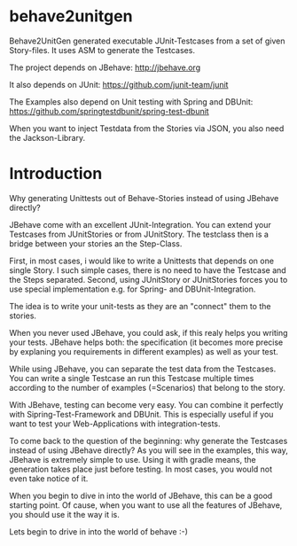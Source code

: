 behave2unitgen
==============

Behave2UnitGen generated executable JUnit-Testcases from a set of given Story-files. It uses ASM to generate the Testcases.

The project depends on JBehave:
http://jbehave.org

It also depends on JUnit:
https://github.com/junit-team/junit

The Examples also depend on Unit testing with Spring and DBUnit:
https://github.com/springtestdbunit/spring-test-dbunit

When you want to inject Testdata from the Stories via JSON, you also need the Jackson-Library.

Introduction
============
Why generating Unittests out of Behave-Stories instead of using JBehave directly? 

JBehave come with an excellent JUnit-Integration. You can extend your Testcases from JUnitStories or from JUnitStory. The testclass then is a bridge between your stories an the Step-Class.

First, in most cases, i would like to write a Unittests that depends on one single Story. I such simple cases, there is no need to have the Testcase and the Steps separated. Second, using JUnitStory or JUnitStories forces you to use special implementation e.g. for Spring- and DBUnit-Integration.

The idea is to write your unit-tests as they are an "connect" them to the stories.

When you never used JBehave, you could ask, if this realy helps you writing your tests. JBehave helps both: the specification (it becomes more precise by explaning you requirements in different examples) as well as your test.

While using JBehave, you can separate the test data from the Testcases. You can write a single Testcase an run this Testcase multiple times according to the number of examples (=Scenarios) that belong to the story.

With JBehave, testing can become very easy. You can combine it perfectly with Sipring-Test-Framework and DBUnit. This is especially useful if you want to test your Web-Applications with integration-tests.

To come back to the question of the beginning: why generate the Testcases instead of using JBehave directly? As you will see in the examples, this way, JBehave is extremely simple to use. Using it with gradle means, the generation takes place just before testing. In most cases, you would not even take notice of it.

When you begin to dive in into the world of JBehave, this can be a good starting point. Of cause, when you want to use all the features of JBehave, you should use it the way it is.
  
Lets begin to drive in into the world of behave :-)



 




